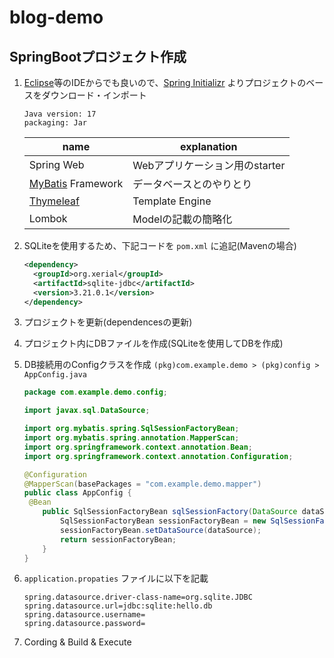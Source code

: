 # blog-demo

## SpringBootプロジェクト作成
1. [Eclipse](https://mergedoc.osdn.jp/)等のIDEからでも良いので、[Spring Initializr](https://start.spring.io/) よりプロジェクトのベースをダウンロード・インポート
   ```
   Java version: 17
   packaging: Jar
   ```
   | name              | explanation                    |
   | ----------------- | ------------------------------ |
   | Spring Web        | Webアプリケーション用のstarter |
   | [MyBatis](https://mybatis.org/mybatis-3/ja/) Framework | データベースとのやりとり       |
   | [Thymeleaf](https://www.thymeleaf.org/doc/tutorials/3.0/usingthymeleaf_ja.html)     | Template Engine                |
   | Lombok            | Modelの記載の簡略化            |
   
1. SQLiteを使用するため、下記コードを `pom.xml` に追記(Mavenの場合)
   ```xml
   <dependency>
     <groupId>org.xerial</groupId>
     <artifactId>sqlite-jdbc</artifactId>
     <version>3.21.0.1</version>
   </dependency>
   ```
   
1. プロジェクトを更新(dependencesの更新)
1. プロジェクト内にDBファイルを作成(SQLiteを使用してDBを作成)
1. DB接続用のConfigクラスを作成
   `(pkg)com.example.demo > (pkg)config > AppConfig.java`
   ```java
   package com.example.demo.config;
   
   import javax.sql.DataSource;
   
   import org.mybatis.spring.SqlSessionFactoryBean;
   import org.mybatis.spring.annotation.MapperScan;
   import org.springframework.context.annotation.Bean;
   import org.springframework.context.annotation.Configuration;
   
   @Configuration
   @MapperScan(basePackages = "com.example.demo.mapper")
   public class AppConfig {
   	@Bean
       public SqlSessionFactoryBean sqlSessionFactory(DataSource dataSource) {
           SqlSessionFactoryBean sessionFactoryBean = new SqlSessionFactoryBean();
           sessionFactoryBean.setDataSource(dataSource);
           return sessionFactoryBean;
       }
   }
   ```

1. `application.propaties` ファイルに以下を記載
   ```
   spring.datasource.driver-class-name=org.sqlite.JDBC
   spring.datasource.url=jdbc:sqlite:hello.db
   spring.datasource.username=
   spring.datasource.password=
   ```
   
1. Cording & Build & Execute
